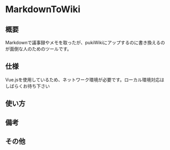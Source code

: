 # MarkdownToWiki


## 概要
Markdownで議事録やメモを取ったが、pukiWikiにアップするのに書き換えるのが面倒な人のためのツールです。  


## 仕様
Vue.jsを使用しているため、ネットワーク環境が必要です。ローカル環境対応はしばらくお待ち下さい


## 使い方


## 備考


## その他
